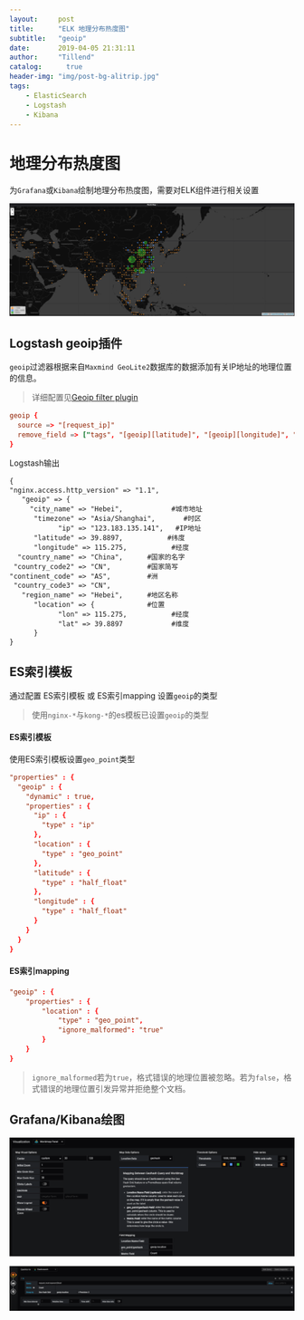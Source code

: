 ```yaml
---
layout:     post
title:      "ELK 地理分布热度图"
subtitle:   "geoip"
date:       2019-04-05 21:31:11
author:     "Tillend"
catalog:      true
header-img: "img/post-bg-alitrip.jpg"
tags:
    - ElasticSearch
    - Logstash
    - Kibana
---
```


# 地理分布热度图

为`Grafana`或`Kibana`绘制地理分布热度图，需要对ELK组件进行相关设置

![](/img/in-post/post-2019-04/grafana_worldmap_result.png)

## Logstash geoip插件

`geoip`过滤器根据来自`Maxmind GeoLite2`数据库的数据添加有关IP地址的地理位置的信息。

> 详细配置见[Geoip filter plugin](https://www.elastic.co/guide/en/logstash/current/plugins-filters-geoip.html#plugins-filters-geoip)

```conf
geoip {
  source => "[request_ip]"
  remove_field => ["tags", "[geoip][latitude]", "[geoip][longitude]", "[geoip][continent_code]", "[geoip][country_code3]", "[geoip][country_code2]"]
}
```

Logstash输出
```
{
"nginx.access.http_version" => "1.1",
   "geoip" => {
     "city_name" => "Hebei",            #城市地址
      "timezone" => "Asia/Shanghai",       #时区
            "ip" => "123.183.135.141",   #IP地址
      "latitude" => 39.8897,           #纬度
      "longitude" => 115.275,           #经度
  "country_name" => "China",      #国家的名字
 "country_code2" => "CN",         #国家简写
"continent_code" => "AS",         #洲
 "country_code3" => "CN",          
   "region_name" => "Hebei",      #地区名称 
      "location" => {             #位置
            "lon" => 115.275,           #经度
            "lat" => 39.8897            #维度
      }
}
```

## ES索引模板

通过配置 ES索引模板 或 ES索引mapping 设置`geoip`的类型

> 使用`nginx-*`与`kong-*`的es模板已设置`geoip`的类型

#### ES索引模板

使用ES索引模板设置`geo_point`类型

```conf
"properties" : {
  "geoip" : {
    "dynamic" : true,
    "properties" : {
      "ip" : {
        "type" : "ip"
      },
      "location" : {
        "type" : "geo_point"
      },
      "latitude" : {
        "type" : "half_float"
      },
      "longitude" : {
        "type" : "half_float"
      }
    }
  }
}
```


#### ES索引mapping

```conf
"geoip" : {
    "properties" : {
        "location" : {
            "type" : "geo_point",
            "ignore_malformed": "true"  
        }
    }
}
```

>  `ignore_malformed`若为`true`，格式错误的地理位置被忽略。若为`false`，格式错误的地理位置引发异常并拒绝整个文档。

## Grafana/Kibana绘图


![](/img/in-post/post-2019-04/grafana_worlodmap.png)

![](/img/in-post/post-2019-04/grafana_worldmap_query.png)

